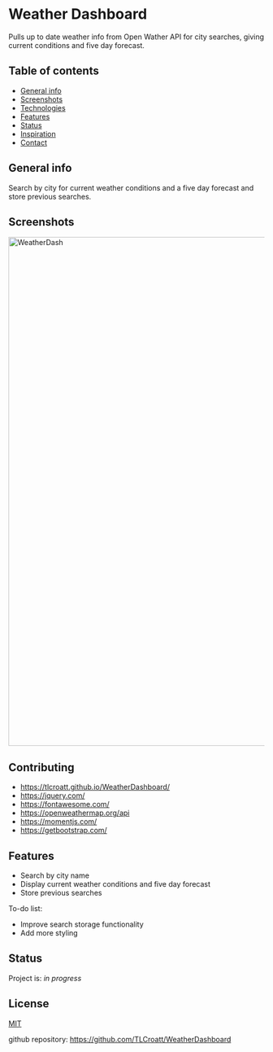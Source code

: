 # Weather Dashboard

Pulls up to date weather info from Open Wather API for city searches, giving current conditions and five day forecast.

## Table of contents
* [General info](#general-info)
* [Screenshots](#screenshots)
* [Technologies](#technologies)
* [Features](#features)
* [Status](#status)
* [Inspiration](#inspiration)
* [Contact](#contact)

## General info
Search by city for current weather conditions and a five day forecast and store previous searches.

## Screenshots
<img width="1000" alt="WeatherDash" src="https://user-images.githubusercontent.com/66500773/90269348-b88ab900-de15-11ea-8213-fb64892358a2.png">

## Contributing
* https://tlcroatt.github.io/WeatherDashboard/
* https://jquery.com/
* https://fontawesome.com/
* https://openweathermap.org/api
* https://momentjs.com/
* https://getbootstrap.com/


## Features
* Search by city name
* Display current weather conditions and five day forecast
* Store previous searches

To-do list:
* Improve search storage functionality
* Add more styling

## Status
Project is: _in progress_

## License
[MIT](https://choosealicense.com/licenses/mit/)

github repository: https://github.com/TLCroatt/WeatherDashboard
